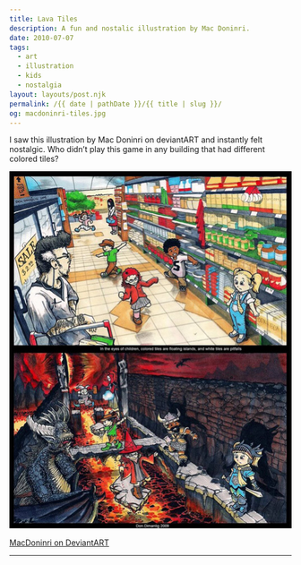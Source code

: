 ```yaml
---
title: Lava Tiles
description: A fun and nostalic illustration by Mac Doninri.
date: 2010-07-07
tags: 
  - art
  - illustration
  - kids
  - nostalgia
layout: layouts/post.njk
permalink: /{{ date | pathDate }}/{{ title | slug }}/
og: macdoninri-tiles.jpg
---
```


I saw this illustration by Mac Doninri on deviantART and instantly felt nostalgic. Who didn’t play this game in any building that had different colored tiles?

![first panel: kids playing on the colored floor tiles of a grocery store; second panel: the kids in a fantasy world, standing on ledges and bridges to avoid hot lava below](/img/macdoninri-tiles.jpg)

[MacDoninri on DeviantART](http://macdoninri.deviantart.com/gallery/?1065824#/d2867q6)

---
